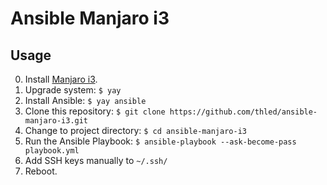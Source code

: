 # Ansible Manjaro i3

## Usage

0. Install [Manjaro i3][manjaro].
0. Upgrade system: `$ yay`
0. Install Ansible: `$ yay ansible`
0. Clone this repository: `$ git clone https://github.com/thled/ansible-manjaro-i3.git`
0. Change to project directory: `$ cd ansible-manjaro-i3`
0. Run the Ansible Playbook: `$ ansible-playbook --ask-become-pass playbook.yml`
0. Add SSH keys manually to `~/.ssh/`
0. Reboot.

[manjaro]: https://manjaro.org/downloads/community/i3/

